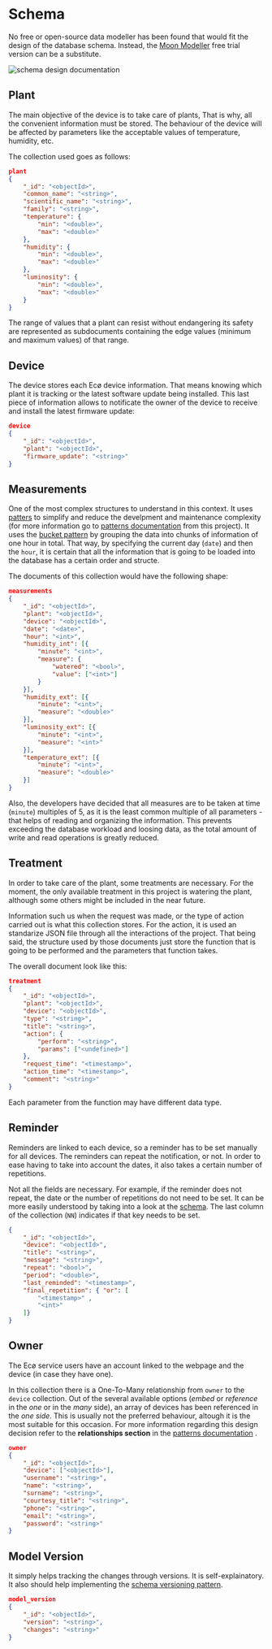# Schema

No free or open-source data modeller has been found that would fit the design 
of the database schema. Instead, the 
[Moon Modeller](https://www.datensen.com/download.html) free trial version can
be a substitute.

![schema design documentation](https://github.com/laurapm/UBICUA/tree/master/database/schema_design/design/eco-light.png)

## Plant

The main objective of the device is to take care of plants, That is why, all 
the convenient information must be stored. The behaviour of the device will be 
affected by parameters like the acceptable values of temperature, humidity, 
etc.

The collection used goes as follows:

```json
plant
{
    "_id": "<objectId>",
    "common_name": "<string>",
    "scientific_name": "<string>",
    "family": "<string>",
    "temperature": {
        "min": "<double>",
        "max": "<double>"
    },
    "humidity": {
        "min": "<double>",
        "max": "<double>"
    },
    "luminosity": {
        "min": "<double>",
        "max": "<double>"
    }
}
```

The range of values that a plant can resist without endangering its safety are
represented as subdocuments containing the edge values (minimum and maximum 
values) of that range. 

## Device

The device stores each Ecø device information. That means knowing which plant 
it is tracking or the latest software update being installed. This last piece
of information allows to notificate the owner of the device to receive and 
install the latest firmware update:

```json
device
{
    "_id": "<objectId>",
    "plant": "<objectId>",
    "firmware_update": "<string>"
}
```

## Measurements

One of the most complex structures to understand in this context. It uses 
[patters](https://www.mongodb.com/blog/post/building-with-patterns-a-summary) 
to simplify and reduce the develpment and maintenance complexity (for more 
information go to 
[patterns documentation](https://github.com/laurapm/UBICUA/tree/master/database/schema_design/patterns/)
from this project). It uses the 
[bucket pattern](https://www.mongodb.com/blog/post/building-with-patterns-the-bucket-pattern)
by grouping the data into chunks of information of one hour in total. That 
way, by specifying the current day (`date`) and then the `hour`, it is certain 
that all the information that is going to be loaded into the database has a 
certain order and structe.

The documents of this collection would have the following shape:

```json
measurements
{
    "_id": "<objectId>",
    "plant": "<objectId>",
    "device": "<objectId>",
    "date": "<date>",
    "hour": "<int>",
    "humidity_int": [{
        "minute": "<int>",
        "measure": {
            "watered": "<bool>",
            "value": ["<int>"]
        }
    }],
    "humidity_ext": [{
        "minute": "<int>",
        "measure": "<double>"
    }],
    "luminosity_ext": [{
        "minute": "<int>",
        "measure": "<int>"
    }],
    "temperature_ext": [{
        "minute": "<int>",
        "measure": "<double>"
    }]
}
```

Also, the developers have decided that all measures are to be taken at time 
(`minute`) multiples of 5, as it is the least common multiple of all 
parameters - that helps of reading and organizing the information. This 
prevents exceeding the database workload and loosing data, as the total amount 
of write and read operations is greatly reduced.

## Treatment

In order to take care of the plant, some treatments are necessary. For the 
moment, the only available treatment in this project is watering the plant,
although some others might be included in the near future.

Information such us when the request was made, or the type of action carried 
out is what this collection stores. For the action, it is used an standarize 
JSON file through all the interactions of the project. That being said, the 
structure used by those documents just store the function that is going to be
performed and the parameters that function takes.

The overall document look like this:

```json
treatment
{
    "_id": "<objectId>",
    "plant": "<objectId>",
    "device": "<objectId>",
    "type": "<string>",
    "title": "<string>",
    "action": {
        "perform": "<string>",
        "params": ["<undefined>"]
    },
    "request_time": "<timestamp>",
    "action_time": "<timestamp>",
    "comment": "<string>"
}
```

Each parameter from the function may have different data type. 

## Reminder

Reminders are linked to each device, so a reminder has to be set manually for 
all devices. The reminders can repeat the notification, or not. In order to 
ease having to take into account the dates, it also takes a certain number of 
repetitions.

Not all the fields are necessary. For example, if the reminder does not repeat,
the date or the number of repetitions do not need to be set. It can be more 
easily understood by taking into a look at the 
[schema](https://github.com/laurapm/UBICUA/tree/master/database/schema_design/design/eco-dark.png).
The last column of the collection (`NN`) indicates if that key needs to be set.

```json
{
    "_id": "<objectId>",
    "device": "<objectId>",
    "title": "<string>",
    "message": "<string>",
    "repeat": "<bool>",
    "period": "<double>",
    "last_reminded": "<timestamp>",
    "final_repetition": { "or": [
        "<timestamp>" , 
        "<int>"
    ]}
}
```

## Owner

The Ecø service users have an account linked to the webpage and the device (in
case they have one). 

In this collection there is a One-To-Many relationship from `owner` to the 
`device` collection. Out of the several available options (_embed_ or 
_reference_ in the _one_ or in the _many_ side), an array of devices has been 
referenced in the _one side_. This is usually not the preferred behaviour, 
altough it is the most suitable for this occasion. For more information 
regarding this design decision refer to the **relationships section** in the 
[patterns documentation](https://github.com/laurapm/UBICUA/tree/master/database/schema_design/patterns/) .

```json
owner
{
    "_id": "<objectId>",
    "device": ["<objectId>"],
    "username": "<string>",
    "name": "<string>",
    "surname": "<string>",
    "courtesy_title": "<string>",
    "phone": "<string>",
    "email": "<string>",
    "password": "<string>"
}
```

## Model Version

It simply helps tracking the changes through versions. It is self-explainatory.
It also should help implementing the 
[schema versioning pattern](https://www.mongodb.com/blog/post/building-with-patterns-the-schema-versioning-pattern).

```json
model_version
{
    "_id": "<objectId>",
    "version": "<string>", 
    "changes": "<string>"
}
```
